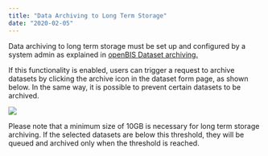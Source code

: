 ```yaml
---
title: "Data Archiving to Long Term Storage"
date: "2020-02-05"
---
```


Data archiving to long term storage must be set up and configured by a system admin as explained in [openBIS Dataset archiving.](https://wiki-bsse.ethz.ch/display/openBISDoc1906/Archiving+Datasets)

If this functionality is enabled, users can trigger a request to archive datasets by clicking the archive icon in the dataset form page, as shown below. In the same way, it is possible to prevent certain datasets to be archived.

![](images/dataset-archive.png)

Please note that a minimum size of 10GB is necessary for long term storage archiving. If the selected datasets are below this threshold, they will be queued and archived only when the threshold is reached.
